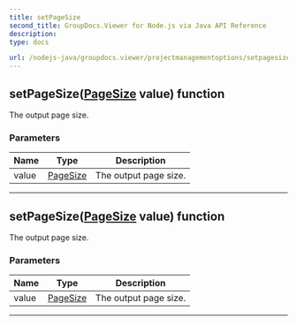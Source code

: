 ```yaml
---
title: setPageSize
second_title: GroupDocs.Viewer for Node.js via Java API Reference
description: 
type: docs

url: /nodejs-java/groupdocs.viewer/projectmanagementoptions/setpagesize/
---
```


## setPageSize([PageSize](../../pagesize) value)  function

 The output page size.
 

### Parameters

| Name | Type | Description |
| --- | --- | --- |
| value | [PageSize](../../pagesize) | The output page size. |


---


## setPageSize([PageSize](../../pagesize) value)  function

 The output page size.
 

### Parameters

| Name | Type | Description |
| --- | --- | --- |
| value | [PageSize](../../pagesize) | The output page size. |


---



